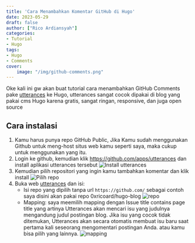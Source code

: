 ```yaml
---
title: 'Cara Menambahkan Komentar GitHub di Hugo'
date: 2023-05-29
draft: false
author: ["Rico Ardiansyah"]
categories:
- Tutorial
- Hugo
tags:
- Hugo
- Comments
cover:
    image: "/img/github-comments.png"
---
```

Oke kali ini gw akan buat tutorial cara menambahkan GitHub Comments pake [utterances](https://utteranc.es/) ke Hugo, utterances sangat cocok dipakai di blog yang pakai cms Hugo karena gratis, sangat ringan, responsive, dan juga open source
## Cara instalasi
1. Kamu harus punya repo GitHub Public, Jika Kamu sudah menggunakan Github untuk meng-host situs web kamu seperti saya, maka cukup untuk menggunakan yang itu.
2. Login ke github, kemudian klik https://github.com/apps/utterances dan install aplikasi utterances tersebut
![Install utterances](/img/IMG_6309.png)
3. Kemudian pilih repositori yang ingin kamu tambahkan komentar dan klik install
![Pilih repo](/img/IMG_6310.png)
4. Buka web [utterances](https://utteranc.es/) dan isi:
    - Isi repo yang dipilih tanpa url ``https://github.com/`` sebagai contoh saya disini akan pakai repo 0xricoard/hugo-blog
      ![repo](/img/repo.png)
    - Mapping: saya meemilih mapping dengan Issue title contains page title yang artinya Utterances akan mencari isu yang judulnya mengandung judul postingan blog. Jika isu yang cocok tidak ditemukan, Utterances akan secara otomatis membuat isu baru saat pertama kali seseorang mengomentari postingan Anda. atau kamu bisa pilih yang lainnya.
![mapping](/img/mapping.png)

